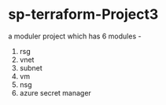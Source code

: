 # sp-terraform-Project3
a moduler project which has 6 modules - 
1. rsg
2. vnet
3. subnet
4. vm
5. nsg
6. azure secret manager
